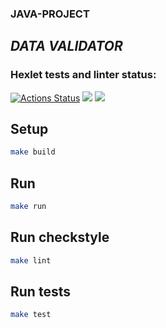 ### JAVA-PROJECT
## ***DATA VALIDATOR***


### Hexlet tests and linter status:
[![Actions Status](https://github.com/markiMiracle/java-project-78/actions/workflows/hexlet-check.yml/badge.svg)](https://github.com/markiMiracle/java-project-78/actions)
<a href="https://codeclimate.com/github/markiMiracle/java-project-78/maintainability"><img src="https://api.codeclimate.com/v1/badges/f12f3b7b6916421fe69b/maintainability" /></a>
<a href="https://codeclimate.com/github/markiMiracle/java-project-78/test_coverage"><img src="https://api.codeclimate.com/v1/badges/f12f3b7b6916421fe69b/test_coverage" /></a>




## Setup

```bash
make build
```

## Run

```bash
make run
```

## Run checkstyle

```bash
make lint
```

## Run tests

```bash
make test
```
